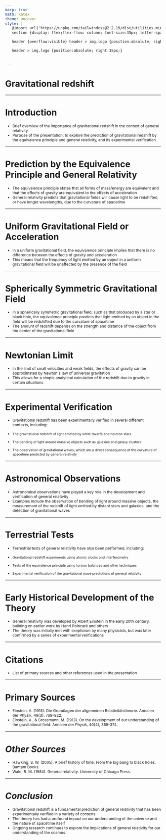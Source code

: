 ```yaml
---
marp: true
math: katex
theme: uncover
style: |
   @import url('https://unpkg.com/tailwindcss@2.2.19/dist/utilities.min.css');
   section {display: flex;flex-flow: column; font-size:35px; letter-spacing:1.4px;}

   header {overflow:visible} header > img.logo {position:absolute; right:15px;}

   header > img.logo {position:absolute; right:15px;}


---
```

<!-- backgroundColor: white -->
<!-- _class: lead -->

 # **Gravitational redshift**

---
<style scoped>p,li {font-size:0.92em}</style>

 # Introduction

- Brief overview of the importance of gravitational redshift in the context of general relativity
- Purpose of the presentation: to explore the prediction of gravitational redshift by the equivalence principle and general relativity, and its experimental verification

---
<style scoped>p,li {font-size:0.92em}</style>

 # Prediction by the Equivalence Principle and General Relativity
- The equivalence principle states that all forms of mass/energy are equivalent and that the effects of gravity are equivalent to the effects of acceleration
- General relativity predicts that gravitational fields will cause light to be redshifted, or have longer wavelengths, due to the curvature of spacetime


---
<style scoped>p,li {font-size:0.92em}</style>

 # Uniform Gravitational Field or Acceleration

- In a uniform gravitational field, the equivalence principle implies that there is no difference between the effects of gravity and acceleration
- This means that the frequency of light emitted by an object in a uniform gravitational field will be unaffected by the presence of the field

---
<style scoped>p,li {font-size:0.92em}</style>

 # Spherically Symmetric Gravitational Field

- In a spherically symmetric gravitational field, such as that produced by a star or black hole, the equivalence principle predicts that light emitted by an object in the field will be redshifted due to the curvature of spacetime
- The amount of redshift depends on the strength and distance of the object from the center of the gravitational field

---
<style scoped>p,li {font-size:0.92em}</style>

 # Newtonian Limit

- In the limit of small velocities and weak fields, the effects of gravity can be approximated by Newton's law of universal gravitation
- This allows for a simple analytical calculation of the redshift due to gravity in certain situations

---
<style scoped>p,li {font-size:0.84em}</style>

 # Experimental Verification
- Gravitational redshift has been experimentally verified in several different contexts, including:

+ The gravitational redshift of light emitted by white dwarfs and neutron stars

+ The bending of light around massive objects such as galaxies and galaxy clusters

+ The observation of gravitational waves, which are a direct consequence of the curvature of spacetime predicted by general relativity


---
<style scoped>p,li {font-size:0.92em}</style>

 # Astronomical Observations

- Astronomical observations have played a key role in the development and verification of general relativity
- Examples include the observation of bending of light around massive objects, the measurement of the redshift of light emitted by distant stars and galaxies, and the detection of gravitational waves

---
<style scoped>p,li {font-size:0.84em}</style>

 # Terrestrial Tests
- Terrestrial tests of general relativity have also been performed, including:

+ Gravitational redshift experiments using atomic clocks and interferometry

+ Tests of the equivalence principle using torsion balances and other techniques

+ Experimental verification of the gravitational wave predictions of general relativity


---
<style scoped>p,li {font-size:0.92em}</style>

 # Early Historical Development of the Theory

- General relativity was developed by Albert Einstein in the early 20th century, building on earlier work by Henri Poincaré and others
- The theory was initially met with skepticism by many physicists, but was later confirmed by a series of experimental verifications

---
<style scoped>p,li {font-size:0.96em}</style>

 # Citations
- List of primary sources and other references used in the presentation


---
<style scoped>p,li {font-size:0.92em}</style>

 # Primary Sources

- Einstein, A. (1915). Die Grundlagen der allgemeinen Relativitätstheorie. Annalen der Physik, 49(3), 769-822.
- Einstein, A., & Grossmann, M. (1913). On the development of our understanding of the gravitational field. Annalen der Physik, 40(4), 355-374.

---
<style scoped>p,li {font-size:0.92em}</style>

 # _Other Sources_
- Hawking, S. W. (2005). A brief history of time: From the big bang to black holes. Bantam Books.
- Wald, R. M. (1984). General relativity. University of Chicago Press.


---
<style scoped>p,li {font-size:0.88em}</style>

 # _Conclusion_

- Gravitational redshift is a fundamental prediction of general relativity that has been experimentally verified in a variety of contexts
- The theory has had a profound impact on our understanding of the universe and the nature of spacetime itself
- Ongoing research continues to explore the implications of general relativity for our understanding of the cosmos.